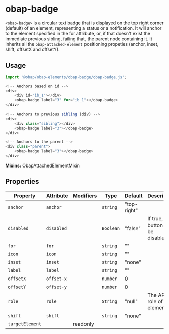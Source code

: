 # obap-badge

`<obap-badge>` is a circular text badge that is displayed on the top right corner (default) of an element, representing a status or a notification. It will  anchor to the element specified in the for attribute, or, if that doesn't exist the immediate previous sibling, failing that, the parent node containing it. It inherits all the `obap-attached-element` positioning propeties (anchor, inset, shift, offsetX and offsetY).

## Usage

```javascript
import '@obap/obap-elements/obap-badge/obap-badge.js';

<!-- Anchors based on id -->
<div>
    <div id="ib_1"></div>
    <obap-badge label="3" for="ib_1"></obap-badge>
</div>

<!-- Anchors to previous sibling (div) -->
<div>
    <div class="sibling"></div>
    <obap-badge label="3"></obap-badge>
</div>

<!-- Anchors to the parent -->
<div class="parent">
    <obap-badge label="3"></obap-badge>
</div>
```

**Mixins:** ObapAttachedElementMixin

## Properties

| Property        | Attribute  | Modifiers | Type      | Default     | Description                           |
|-----------------|------------|-----------|-----------|-------------|---------------------------------------|
| `anchor`        | `anchor`   |           | `string`  | "top-right" |                                       |
| `disabled`      | `disabled` |           | `Boolean` | "false"     | If true, the button will be disabled. |
| `for`           | `for`      |           | `string`  | ""          |                                       |
| `icon`          | `icon`     |           | `string`  | ""          |                                       |
| `inset`         | `inset`    |           | `string`  | "none"      |                                       |
| `label`         | `label`    |           | `string`  | ""          |                                       |
| `offsetX`       | `offset-x` |           | `number`  | 0           |                                       |
| `offsetY`       | `offset-y` |           | `number`  | 0           |                                       |
| `role`          | `role`     |           | `String`  | "null"      | The ARIA role of the element.         |
| `shift`         | `shift`    |           | `string`  | "none"      |                                       |
| `targetElement` |            | readonly  |           |             |                                       |

